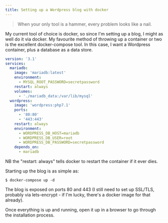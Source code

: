 ```yaml
---
title: Setting up a Wordpress blog with docker
---
```


> When your only tool is a hammer, every problem looks like a nail.

My current tool of choice is docker, so since I'm setting up a blog, I might as well do it via docker. My favourite method of throwing up a container or two is the excellent docker-compose tool. In this case, I want a Wordpress container, plus a database as a data store.

```yaml
version: '3.1'
services:
  mariadb:
    image: 'mariadb:latest'
    environment:
      - MYSQL_ROOT_PASSWORD=secretpassword
    restart: always
    volumes:
      - './mariadb_data:/var/lib/mysql'
  wordpress:
    image: 'wordpress:php7.1'
    ports:
      - '80:80'
      - '443:443'
    restart: always
    environment:
      - WORDPRESS_DB_HOST=mariadb
      - WORDPRESS_DB_USER=root
      - WORDPRESS_DB_PASSWORD=secretpassword
    depends_on:
      - mariadb
```
NB the "restart: always" tells docker to restart the container if it ever dies.

Starting up the blog is as simple as:

```
$ docker-compose up -d
```
The blog is exposed on ports 80 and 443 (I still need to set up SSL/TLS, probably via lets-encrypt - if I'm lucky, there's a docker image for that already).

Once everything is up and running, open it up in a browser to go through the installation process.
